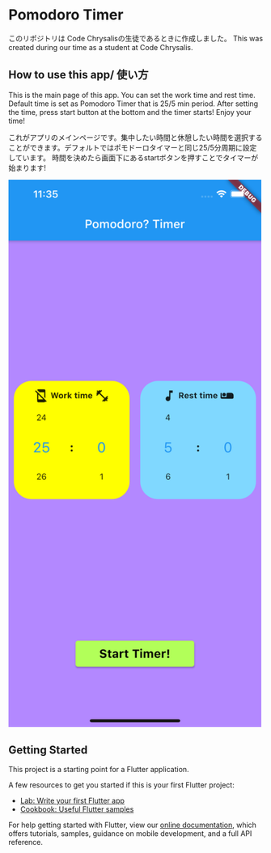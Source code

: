 # Pomodoro Timer

このリポジトリは Code Chrysalisの生徒であるときに作成しました。
This was created during our time as a student at Code Chrysalis.

## How to use this app/ 使い方

This is the main page of this app. You can set the work time and rest time. Default time is set as Pomodoro Timer that is 25/5 min period.
After setting the time, press start button at the bottom and the timer starts! Enjoy your time!

これがアプリのメインページです。集中したい時間と休憩したい時間を選択することができます。デフォルトではポモドーロタイマーと同じ25/5分周期に設定しています。
時間を決めたら画面下にあるstartボタンを押すことでタイマーが始まります!

<img src="assets/shot1.png" width="500" >


## Getting Started

This project is a starting point for a Flutter application.

A few resources to get you started if this is your first Flutter project:

- [Lab: Write your first Flutter app](https://flutter.dev/docs/get-started/codelab)
- [Cookbook: Useful Flutter samples](https://flutter.dev/docs/cookbook)

For help getting started with Flutter, view our
[online documentation](https://flutter.dev/docs), which offers tutorials,
samples, guidance on mobile development, and a full API reference.
